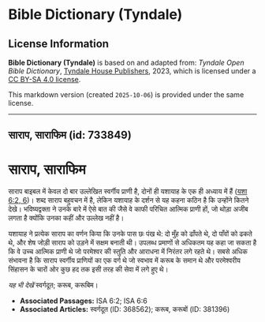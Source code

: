 # Bible Dictionary (Tyndale)

## License Information

**Bible Dictionary (Tyndale)** is based on and adapted from: _Tyndale Open Bible Dictionary_, [Tyndale House Publishers](https://tyndaleopenresources.com/), 2023, which is licensed under a [CC BY-SA 4.0 license](https://creativecommons.org/licenses/by-sa/4.0/legalcode.en).

This markdown version (created `2025-10-06`) is provided under the same license.



--------------------------------

## साराप, साराफिम (id: 733849)

साराप, साराफिम
==============

साराप बाइबल में केवल दो बार उल्लेखित स्वर्गीय प्राणी है, दोनों ही यशायाह के एक ही अध्याय में हैं ([यशा 6:2, 6](https://ref.ly/Isa6:2,Isa6:6))। शब्द साराप बहुवचन में है, लेकिन यशायाह के दर्शन से यह कहना कठिन है कि उन्होंने कितने देखे। भविष्यद्वक्ता ने उनके बारे में ऐसे बात की जैसे वे काफी परिचित आत्मिक प्राणी हों, जो थोड़ा अजीब लगता है क्योंकि उनका कहीं और उल्लेख नहीं है।

यशायाह ने प्रत्येक साराप का वर्णन किया कि उनके पास छः पंख थे: दो मुँह को ढाँपते थे, दो पाँवों को ढकते थे, और शेष जोड़ी साराप को उड़ने में सक्षम बनाती थी। उपलब्ध प्रमाणों से अधिकतम यह कहा जा सकता है कि वे उच्च आत्मिक प्राणी थे जो परमेश्वर की स्तुति और आराधना में निरंतर लगे रहते थे। सबसे अधिक संभावना है कि साराप स्वर्गीय प्राणियों का एक वर्ग थे जो स्वभाव में करूब के समान थे और परमेश्वरीय सिंहासन के चारों ओर कुछ हद तक इसी तरह की सेवा में लगे हुए थे।

*यह भी देखें* स्वर्गदूत; करूब, करूबिम।

* **Associated Passages:** ISA 6:2; ISA 6:6
* **Associated Articles:** स्वर्गदूत (ID: 368562); करूब, करूबों (ID: 381396)

